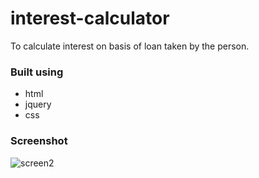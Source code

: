 # interest-calculator
To calculate interest on basis of  loan taken by the person.

### Built using

* html
* jquery
* css

### Screenshot

![screen2](https://user-images.githubusercontent.com/19841485/26982657-b5e009b0-4d56-11e7-8c1e-91b75c2a0c16.PNG)
